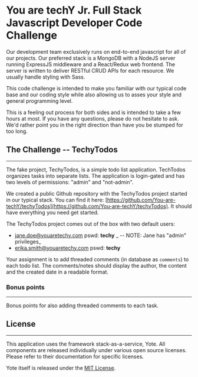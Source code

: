 You are techY Jr. Full Stack Javascript Developer Code Challenge
======
Our development team exclusively runs on end-to-end javascript for all of our projects. Our preferred stack is a MongoDB with a NodeJS server running ExpressJS middleware and a React/Redux web frontend. The server is written to deliver RESTful CRUD APIs for each resource. We usually handle styling with Sass. 

This code challenge is intended to make you familiar with our typical code base and our coding style while also allowing us to asses your style and general programming level.

This is a feeling out process for both sides and is intended to take a few hours at most.  If you have any questions, please do not hesitate to ask. We'd rather point you in the right direction than have you be stumped for too long.


## The Challenge -- TechyTodos 
****  
The fake project, TechyTodos, is a simple todo list application. TechTodos organizes tasks into separate lists. The application is login-gated and has two levels of permissions: "admin" and "not-admin". 

We created a public Github repository with the TechyTodos project started in our typical stack. You can find it here: [https://github.com/You-are-techY/techyTodos](https://github.com/You-are-techY/techyTodos). It should have everything you need get started.  

The TechyTodos project comes out of the box with two default users: 
- jane.doe@youaretechy.com pswd: **techy** _ -- NOTE: Jane has "admin" privileges_
- erika.smith@youaretechy.com pswd: **techy** 

Your assignment is to add threaded comments (in database as `comments`) to each todo list.  The comments/notes should display the author, the content and the created date in a readable format. 


### Bonus points
****  
Bonus points for also adding threaded comments to each task.  

## License
****

This application uses the framework stack-as-a-service, Yote. All components are released individually under various open source licenses.  Please refer to their documentation for specific licenses.

Yote itself is released under the [MIT License](http://www.opensource.org/licenses/MIT).
